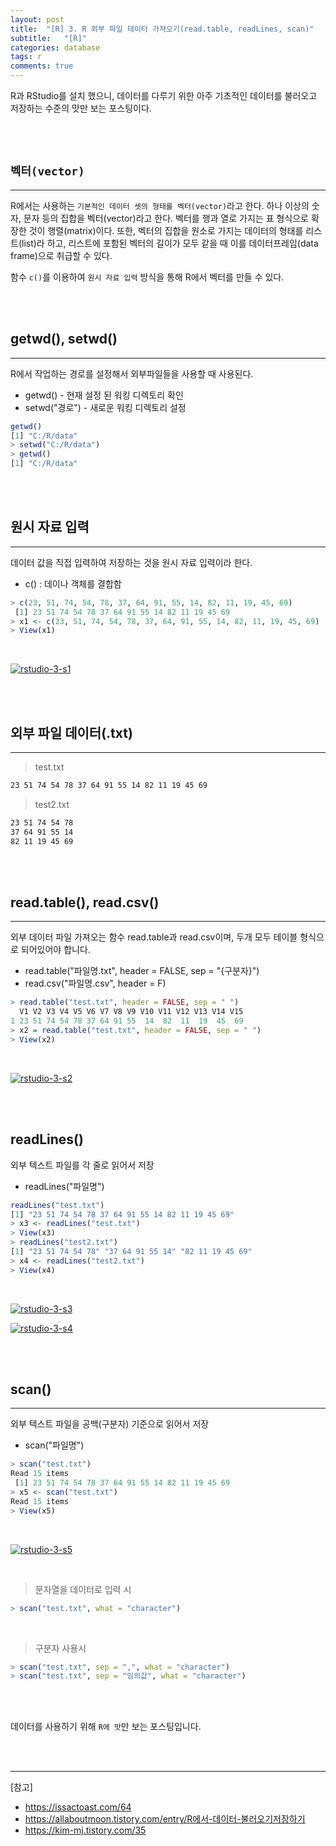 ```yaml
---
layout: post
title:  "[R] 3. R 외부 파일 데이터 가져오기(read.table, readLines, scan)"
subtitle:   "[R]"
categories: database
tags: r
comments: true
---
```


R과 RStudio를 설치 했으니, 데이터를 다루기 위한 아주 기초적인 데이터를 불러오고 저장하는 수준의 맛만 보는 포스팅이다.

<br><br>



## `벡터(vector)`
---

R에서는 사용하는 `기본적인 데이터 셋의 형태를 벡터(vector)`라고 한다. 하나 이상의 숫자, 문자 등의 집합을 벡터(vector)라고 한다. 벡터를 행과 열로 가지는 표 형식으로 확장한 것이 행렬(matrix)이다. 또한, 벡터의 집합을 원소로 가지는 데이터의 형태를 리스트(list)라 하고, 리스트에 포함된 벡터의 길이가 모두 같을 때 이를 데이터프레임(data frame)으로 취급할 수 있다.

함수 `c()`를 이용하여 `원시 자료 입력` 방식을 통해 R에서 벡터를 만들 수 있다.

<br><br>


## getwd(), setwd()
---

R에서 작업하는 경로를 설정해서 외부파일들을 사용할 때 사용된다.

- getwd() - 현재 설정 된 워킹 디렉토리 확인
- setwd("경로") - 새로운 워킹 디렉토리 설정

```r
getwd()
[1] "C:/R/data"
> setwd("C:/R/data")
> getwd()
[1] "C:/R/data"
```

<br><br>


## 원시 자료 입력
---

데이터 값을 직접 입력하여 저장하는 것을 원시 자료 입력이라 한다.

- c() : 데이나 객체를 결합함

```r
> c(23, 51, 74, 54, 78, 37, 64, 91, 55, 14, 82, 11, 19, 45, 69)
 [1] 23 51 74 54 78 37 64 91 55 14 82 11 19 45 69
> x1 <- c(23, 51, 74, 54, 78, 37, 64, 91, 55, 14, 82, 11, 19, 45, 69)
> View(x1)
```

<br>

[![rstudio-3-s1](/assets/img/2020/05/rstudio-3-s1.png)]()

<br><br>


## 외부 파일 데이터(.txt)
---

> test.txt

```txt
23 51 74 54 78 37 64 91 55 14 82 11 19 45 69
```

> test2.txt

```txt
23 51 74 54 78
37 64 91 55 14
82 11 19 45 69
```

<br><br>

## read.table(), read.csv()
---

외부 데이터 파일 가져오는 함수 read.table과 read.csv이며, 두개 모두 테이블 형식으로 되어있어야 합니다.

- read.table("파일명.txt", header = FALSE, sep = "{구분자}")
- read.csv("파일명.csv", header = F)

```r
> read.table("test.txt", header = FALSE, sep = " ")
  V1 V2 V3 V4 V5 V6 V7 V8 V9 V10 V11 V12 V13 V14 V15
1 23 51 74 54 78 37 64 91 55  14  82  11  19  45  69
> x2 = read.table("test.txt", header = FALSE, sep = " ")
> View(x2)
```

<br>

[![rstudio-3-s2](/assets/img/2020/05/rstudio-3-s2.png)]()


<br><br>


## readLines()

외부 텍스트 파일를 각 줄로 읽어서 저장

- readLines("파일명")

```r
readLines("test.txt")
[1] "23 51 74 54 78 37 64 91 55 14 82 11 19 45 69"
> x3 <- readLines("test.txt")
> View(x3)
> readLines("test2.txt")
[1] "23 51 74 54 78" "37 64 91 55 14" "82 11 19 45 69"
> x4 <- readLines("test2.txt")
> View(x4)
```

<br>

[![rstudio-3-s3](/assets/img/2020/05/rstudio-3-s3.png)]()

[![rstudio-3-s4](/assets/img/2020/05/rstudio-3-s4.png)]()


<br><br>


## scan()
---


외부 텍스트 파일을 공백(구분자) 기준으로 읽어서 저장

- scan("파일명")

```r
> scan("test.txt")
Read 15 items
 [1] 23 51 74 54 78 37 64 91 55 14 82 11 19 45 69
> x5 <- scan("test.txt")
Read 15 items
> View(x5)
```

<br>

[![rstudio-3-s5](/assets/img/2020/05/rstudio-3-s5.png)]()

<br>

> 문자열을 데이터로 입력 시

```r
> scan("test.txt", what = "character")
``` 

<br>

> 구분자 사용시

```r
> scan("test.txt", sep = ",", what = "character")
> scan("test.txt", sep = "임의값", what = "character")
```

<br><br>

데이터를 사용하기 위해 `R에 맛`만 보는 포스팅입니다.

<br><br>

--- 

[참고]
- https://issactoast.com/64
- https://allaboutmoon.tistory.com/entry/R에서-데이터-불러오기저장하기
- https://kim-mj.tistory.com/35
